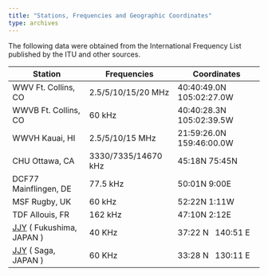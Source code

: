 ```yaml
---
title: "Stations, Frequencies and Geographic Coordinates"
type: archives
---
```


The following data were obtained from the International Frequency List published by the ITU and other sources.

| Station | Frequencies | Coordinates |
| ----- | ----- | ----- |
| WWV Ft. Collins, CO | 2.5/5/10/15/20 MHz | 40:40:49.0N 105:02:27.0W |
| WWVB Ft. Collins, CO | 60 kHz | 40:40:28.3N 105:02:39.5W |
| WWVH Kauai, HI | 2.5/5/10/15 MHz | 21:59:26.0N 159:46:00.0W |
| CHU Ottawa, CA | 3330/7335/14670 kHz | 45:18N 75:45N |
| DCF77 Mainflingen, DE | 77.5 kHz | 50:01N 9:00E |
| MSF Rugby, UK | 60 kHz | 52:22N 1:11W |
| TDF Allouis, FR | 162 kHz | 47:10N 2:12E |
| [JJY](https://jjy.nict.go.jp/jjy/index-e.html) ( Fukushima, JAPAN ) | 40 KHz | 37:22 N &nbsp; 140:51 E |
| [JJY](https://jjy.nict.go.jp/jjy/index-e.html) ( Saga, JAPAN ) | 60 KHz | 33:28 N &nbsp; 130:11 E |